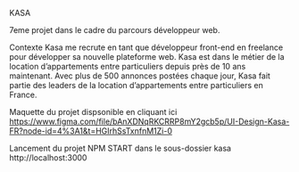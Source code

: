 KASA

7eme projet dans le cadre du parcours développeur web.

Contexte
Kasa me recrute en tant que développeur front-end en freelance pour développer sa nouvelle plateforme web. Kasa est dans le métier de la location d’appartements entre particuliers depuis près de 10 ans maintenant. Avec plus de 500 annonces postées chaque jour, Kasa fait partie des leaders de la location d’appartements entre particuliers en France.


Maquette du projet dispsonible en cliquant ici 
https://www.figma.com/file/bAnXDNqRKCRRP8mY2gcb5p/UI-Design-Kasa-FR?node-id=4%3A1&t=HGIrhSsTxnfnM1Zi-0


Lancement du projet NPM START dans le sous-dossier kasa 
 http://localhost:3000



